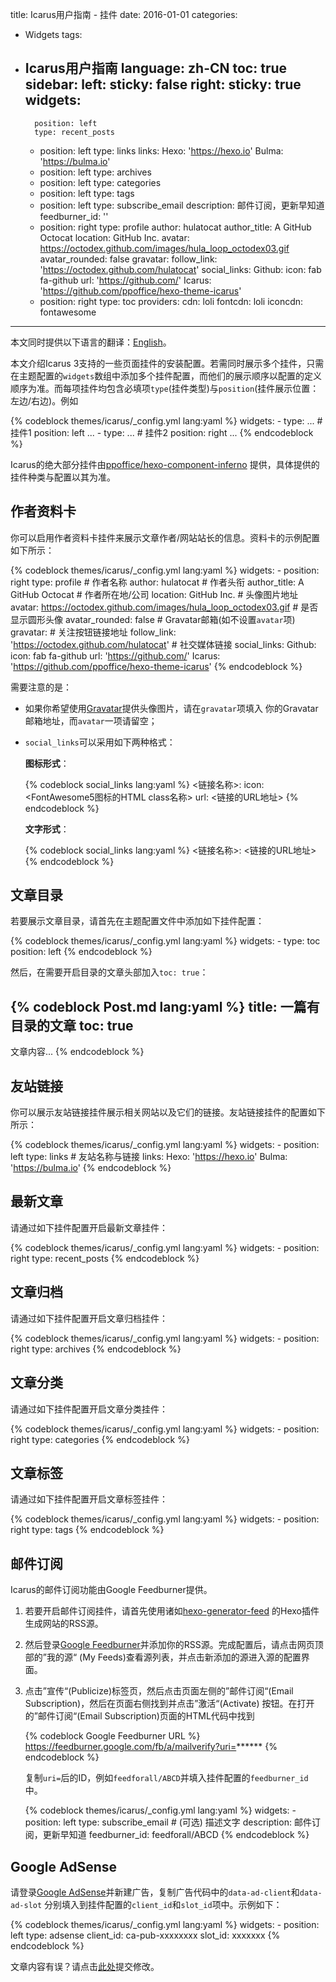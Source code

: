 title: Icarus用户指南 - 挂件
date: 2016-01-01
categories:
- Widgets
tags:
- Icarus用户指南
language: zh-CN
toc: true
sidebar:
    left:
        sticky: false
    right:
        sticky: true
widgets:
    -
        position: left
        type: recent_posts
    -
        position: left
        type: links
        links:
            Hexo: 'https://hexo.io'
            Bulma: 'https://bulma.io'
    -
        position: left
        type: archives
    -
        position: left
        type: categories
    -
        position: left
        type: tags
    -
        position: left
        type: subscribe_email
        description: 邮件订阅，更新早知道
        feedburner_id: ''
    -
        position: right
        type: profile
        author: hulatocat
        author_title: A GitHub Octocat
        location: GitHub Inc.
        avatar: https://octodex.github.com/images/hula_loop_octodex03.gif
        avatar_rounded: false
        gravatar:
        follow_link: 'https://octodex.github.com/hulatocat'
        social_links:
            Github:
                icon: fab fa-github
                url: 'https://github.com/'
            Icarus: 'https://github.com/ppoffice/hexo-theme-icarus'
    -
        position: right
        type: toc
providers:
    cdn: loli
    fontcdn: loli
    iconcdn: fontawesome
---

<div class="notification is-success is-size-6">
本文同时提供以下语言的翻译：<a href="{% post_path en/Widgets %}">English</a>。
</div>

本文介绍Icarus 3支持的一些页面挂件的安装配置。若需同时展示多个挂件，只需在主题配置的`widgets`数组中添加多个挂件配置，而他们的展示顺序以配置的定义顺序为准。而每项挂件均包含必填项`type`(挂件类型)与`position`(挂件展示位置：左边/右边)。例如

{% codeblock themes/icarus/_config.yml lang:yaml %}
widgets:
    -
        type: ... # 挂件1
        position: left
        ...
    -
        type: ... # 挂件2
        position: right
        ...
{% endcodeblock %}

<!-- more -->


<div class="notification is-link is-size-6">

Icarus的绝大部分挂件由[ppoffice/hexo-component-inferno](https://github.com/ppoffice/hexo-component-inferno)
提供，具体提供的挂件种类与配置以其为准。

</div>


## 作者资料卡

你可以启用作者资料卡挂件来展示文章作者/网站站长的信息。资料卡的示例配置如下所示：

{% codeblock themes/icarus/_config.yml lang:yaml %}
widgets:
    -
        position: right
        type: profile
        # 作者名称
        author: hulatocat
        # 作者头衔
        author_title: A GitHub Octocat
        # 作者所在地/公司
        location: GitHub Inc.
        # 头像图片地址
        avatar: https://octodex.github.com/images/hula_loop_octodex03.gif
        # 是否显示圆形头像
        avatar_rounded: false
        # Gravatar邮箱(如不设置`avatar`项)
        gravatar:
        # 关注按钮链接地址
        follow_link: 'https://octodex.github.com/hulatocat'
        # 社交媒体链接
        social_links:
            Github:
                icon: fab fa-github
                url: 'https://github.com/'
            Icarus: 'https://github.com/ppoffice/hexo-theme-icarus'
{% endcodeblock %}

需要注意的是：

- 如果你希望使用[Gravatar](https://en.gravatar.com/)提供头像图片，请在`gravatar`项填入
  你的Gravatar邮箱地址，而`avatar`一项请留空；
- `social_links`可以采用如下两种格式：

    **图标形式**：

    {% codeblock social_links lang:yaml %}
    <链接名称>:
        icon: <FontAwesome5图标的HTML class名称>
        url: <链接的URL地址>
    {% endcodeblock %}

    **文字形式**：

    {% codeblock social_links lang:yaml %}
    <链接名称>: <链接的URL地址>
    {% endcodeblock %}


## 文章目录

若要展示文章目录，请首先在主题配置文件中添加如下挂件配置：

{% codeblock themes/icarus/_config.yml lang:yaml %}
widgets:
    -
        type: toc
        position: left
{% endcodeblock %}

然后，在需要开启目录的文章头部加入`toc: true`：

{% codeblock Post.md lang:yaml %}
title: 一篇有目录的文章
toc: true
---
文章内容...
{% endcodeblock %}


## 友站链接

你可以展示友站链接挂件展示相关网站以及它们的链接。友站链接挂件的配置如下所示：

{% codeblock themes/icarus/_config.yml lang:yaml %}
widgets:
    -
        position: left
        type: links
        # 友站名称与链接
        links:
            Hexo: 'https://hexo.io'
            Bulma: 'https://bulma.io'
{% endcodeblock %}


## 最新文章

请通过如下挂件配置开启最新文章挂件：

{% codeblock themes/icarus/_config.yml lang:yaml %}
widgets:
    -
        position: right
        type: recent_posts
{% endcodeblock %}


## 文章归档

请通过如下挂件配置开启文章归档挂件：

{% codeblock themes/icarus/_config.yml lang:yaml %}
widgets:
    -
        position: right
        type: archives
{% endcodeblock %}


## 文章分类

请通过如下挂件配置开启文章分类挂件：

{% codeblock themes/icarus/_config.yml lang:yaml %}
widgets:
    -
        position: right
        type: categories
{% endcodeblock %}


## 文章标签

请通过如下挂件配置开启文章标签挂件：

{% codeblock themes/icarus/_config.yml lang:yaml %}
widgets:
    -
        position: right
        type: tags
{% endcodeblock %}


## 邮件订阅

Icarus的邮件订阅功能由Google Feedburner提供。

1. 若要开启邮件订阅挂件，请首先使用诸如[hexo-generator-feed](https://github.com/hexojs/hexo-generator-feed)
   的Hexo插件生成网站的RSS源。

2. 然后登录[Google Feedburner](https://feedburner.google.com)并添加你的RSS源。完成配置后，请点击网页顶部的”我的源“
   (My Feeds)查看源列表，并点击新添加的源进入源的配置界面。

3. 点击”宣传“(Publicize)标签页，然后点击页面左侧的”邮件订阅“(Email Subscription)，然后在页面右侧找到并点击”激活“(Activate)
   按钮。在打开的”邮件订阅“(Email Subscription)页面的HTML代码中找到

   {% codeblock Google Feedburner URL %}
   https://feedburner.google.com/fb/a/mailverify?uri=******
   {% endcodeblock %}

   复制`uri=`后的ID，例如`feedforall/ABCD`并填入挂件配置的`feedburner_id`中。

    {% codeblock themes/icarus/_config.yml lang:yaml %}
    widgets:
        -
            position: left
            type: subscribe_email
            # (可选) 描述文字
            description: 邮件订阅，更新早知道
            feedburner_id: feedforall/ABCD
    {% endcodeblock %}


## Google AdSense

请登录[Google AdSense](https://www.google.com/adsense)并新建广告，复制广告代码中的`data-ad-client`和`data-ad-slot`
分别填入到挂件配置的`client_id`和`slot_id`项中。示例如下：

{% codeblock themes/icarus/_config.yml lang:yaml %}
widgets:
    -
        position: left
        type: adsense
        client_id: ca-pub-xxxxxxxx
        slot_id: xxxxxxx
{% endcodeblock %}


<div class="notification is-warning is-size-6">
文章内容有误？请点击<a href="https://github.com/ppoffice/hexo-theme-icarus/edit/site/source/_posts/zh-CN/Widgets.md">此处</a>提交修改。
</div>
